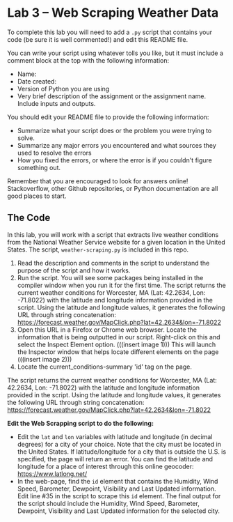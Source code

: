 # Lab 3 – Web Scraping Weather Data
To complete this lab you will need to add a `.py` script that contains your code (be sure it is well commented!) and edit this README file.

You can write your script using whatever tolls you like, but it must include a comment block at the top with the following information:
- Name:
- Date created:
- Version of Python you are using
- Very brief description of the assignment or the assignment name. Include inputs and outputs.

You should edit your README file to provide the following information:
- Summarize what your script does or the problem you were trying to solve.
- Summarize any major errors you encountered and what sources they used to resolve the errors
- How you fixed the errors, or where the error is if you couldn't figure something out.

Remember that you are encouraged to look for answers online! Stackoverflow, other Github repositories, or Python documentation are all good places to start.

## The Code
In this lab, you will work with a script that extracts live weather conditions from the National Weather Service website for a given location in the United States. The script, `weather-scraping.py` is included in this repo.

1. Read the description and comments in the script to understand the purpose of the script and how it works.
2. Run the script. You will see some packages being installed in the compiler window when you run it for the first time.  The script returns the current weather conditions for Worcester, MA (Lat: 42.2634, Lon: -71.8022) with the latitude and longitude information provided in the script. Using the latitude and longitude values, it generates the following URL through string concatenation: https://forecast.weather.gov/MapClick.php?lat=42.2634&lon=-71.8022
3. Open this URL in a Firefox or Chrome web browser. Locate the information that is being outputted in our script. Right-click on this and select the Inspect Element option.
(((insert image 1)))
This will launch the Inspector window that helps locate different elements on the page
(((insert image 2)))
4. Locate the current_conditions-summary 'id' tag on the page.

The script returns the current weather conditions for Worcester, MA (Lat: 42.2634, Lon: -71.8022) with the latitude and longitude information provided in the script. Using the latitude and longitude values, it generates the following URL through string concatenation: https://forecast.weather.gov/MapClick.php?lat=42.2634&lon=-71.8022

**Edit the Web Scrapping script to do the following:**
- Edit the `lat` and `lon` variables with latitude and longitude (in decimal degrees) for a city of your choice. Note that the city must be located in the United States. If latitude/longitude for a city that is outside the U.S. is specified, the page will return an error. You can find the latitude and longitude for a place of interest through this online geocoder: https://www.latlong.net/
- In the web-page, find the `id` element that contains the Humidity, Wind Speed, Barometer, Dewpoint, Visibility and Last Updated information. Edit line #35 in the script to scrape this `id` element. The final output for the script should include the Humidity, Wind Speed, Barometer, Dewpoint, Visibility and Last Updated information for the selected city.
